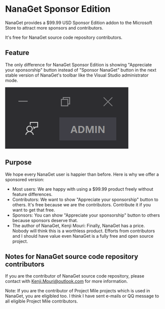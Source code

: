 ﻿# NanaGet Sponsor Edition

NanaGet provides a $99.99 USD Sponsor Edition addon to the Microsoft Store to
attract more sponsors and contributors.

It's free for NanaGet source code repository contributors.

## Feature

The only difference for NanaGet Sponsor Edition is showing "Appreciate your
sponsorship" button instead of "Sponsor NanaGet" button in the next
stable version of NanaGet's toolbar like the Visual Studio administrator mode.

![VisualStudioAdministratorMode](VisualStudioAdministratorMode.png)

## Purpose

We hope every NanaGet user is happier than before. Here is why we offer a
sponsored version:

- Most users: We are happy with using a $99.99 product freely without feature 
  differences.
- Contributors: We want to show "Appreciate your sponsorship" button to
  others. It's free because we are the contributors. Contribute it if you want
  to get that free.
- Sponsors: You can show "Appreciate your sponsorship" button to others
  because sponsors deserve that.
- The author of NanaGet, Kenji Mouri: Finally, NanaGet has a price. Nobody will
  think this is a worthless product. Efforts from contributors and I should have
  value even NanaGet is a fully free and open source project.

## Notes for NanaGet source code repository contributors

If you are the contributor of NanaGet source code repository, please contact
with Kenji.Mouri@outlook.com for more information.

Note: If you are the contributor of Project Mile projects which is used in
NanaGet, you are eligibled too. I think I have sent e-mails or QQ message 
to all eligible Project Mile contributors.
